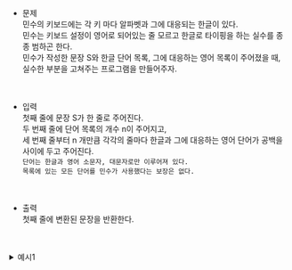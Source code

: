 - 문제<br>
민수의 키보드에는 각 키 마다 알파벳과 그에 대응되는 한글이 있다.<br>
민수는 키보드 설정이 영어로 되어있는 줄 모르고 한글로 타이핑을 하는 실수를 종종 범하곤 한다.<br>
민수가 작성한 문장 S와 한글 단어 목록, 그에 대응하는 영어 목록이 주어졌을 때,<br>
실수한 부분을 고쳐주는 프로그램을 만들어주자.<br><br><br>

- 입력<br>
첫째 줄에 문장 S가 한 줄로 주어진다.<br>
두 번째 줄에 단어 목록의 개수 n이 주어지고,<br>
세 번째 줄부터 n 개만큼 각각의 줄마다 한글과 그에 대응하는 영어 단어가 공백을 사이에 두고 주어진다.<br>
`단어는 한글과 영어 소문자, 대문자로만 이루어져 있다.`<br>
`목록에 있는 모든 단어를 민수가 사용했다는 보장은 없다.`<br><br><br>

- 출력<br>
첫째 줄에 변환된 문장을 반환한다.<br><br><br>

<details>
  <summary>예시1</summary>
	
	- 입력
	tkrhk는 맛있어
	5
	사과 tkrhk
	바나나 qksksk
	딸기 strawberry
	ㄱㄴㄷ abc
	ㄹㅁㅂ def

	- 출력
	사과는 맛있어
</details>

